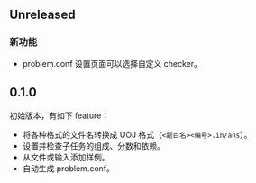 ## Unreleased

### 新功能

-   problem.conf 设置页面可以选择自定义 checker。

## 0.1.0

初始版本，有如下 feature：

-   将各种格式的文件名转换成 UOJ 格式（`<题目名><编号>.in/ans`）。
-   设置并检查子任务的组成、分数和依赖。
-   从文件或输入添加样例。
-   自动生成 problem.conf。
